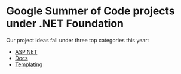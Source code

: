 # Google Summer of Code projects under .NET Foundation

Our project ideas fall under three top categories this year:
 * [ASP.NET](/projects/aspnet.md)
 * [Docs](/projects/docs.md)
 * [Templating](/projects/docs.md)
